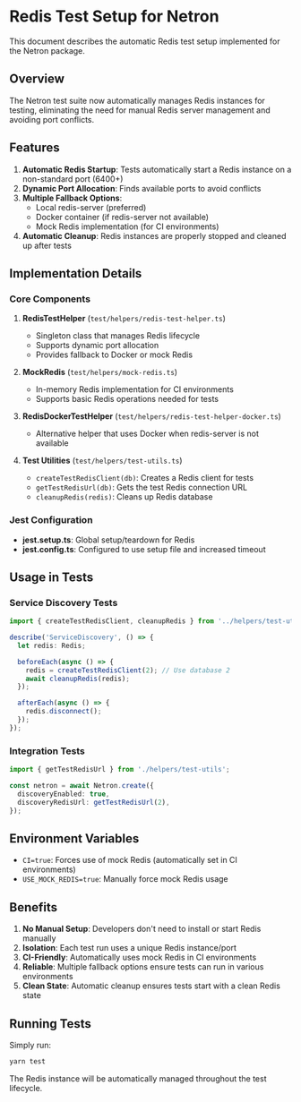 # Redis Test Setup for Netron

This document describes the automatic Redis test setup implemented for the Netron package.

## Overview

The Netron test suite now automatically manages Redis instances for testing, eliminating the need for manual Redis server management and avoiding port conflicts.

## Features

1. **Automatic Redis Startup**: Tests automatically start a Redis instance on a non-standard port (6400+)
2. **Dynamic Port Allocation**: Finds available ports to avoid conflicts
3. **Multiple Fallback Options**:
   - Local redis-server (preferred)
   - Docker container (if redis-server not available)
   - Mock Redis implementation (for CI environments)
4. **Automatic Cleanup**: Redis instances are properly stopped and cleaned up after tests

## Implementation Details

### Core Components

1. **RedisTestHelper** (`test/helpers/redis-test-helper.ts`)
   - Singleton class that manages Redis lifecycle
   - Supports dynamic port allocation
   - Provides fallback to Docker or mock Redis

2. **MockRedis** (`test/helpers/mock-redis.ts`)
   - In-memory Redis implementation for CI environments
   - Supports basic Redis operations needed for tests

3. **RedisDockerTestHelper** (`test/helpers/redis-test-helper-docker.ts`)
   - Alternative helper that uses Docker when redis-server is not available

4. **Test Utilities** (`test/helpers/test-utils.ts`)
   - `createTestRedisClient(db)`: Creates a Redis client for tests
   - `getTestRedisUrl(db)`: Gets the test Redis connection URL
   - `cleanupRedis(redis)`: Cleans up Redis database

### Jest Configuration

- **jest.setup.ts**: Global setup/teardown for Redis
- **jest.config.ts**: Configured to use setup file and increased timeout

## Usage in Tests

### Service Discovery Tests
```typescript
import { createTestRedisClient, cleanupRedis } from '../helpers/test-utils';

describe('ServiceDiscovery', () => {
  let redis: Redis;

  beforeEach(async () => {
    redis = createTestRedisClient(2); // Use database 2
    await cleanupRedis(redis);
  });

  afterEach(async () => {
    redis.disconnect();
  });
});
```

### Integration Tests
```typescript
import { getTestRedisUrl } from './helpers/test-utils';

const netron = await Netron.create({
  discoveryEnabled: true,
  discoveryRedisUrl: getTestRedisUrl(2),
});
```

## Environment Variables

- `CI=true`: Forces use of mock Redis (automatically set in CI environments)
- `USE_MOCK_REDIS=true`: Manually force mock Redis usage

## Benefits

1. **No Manual Setup**: Developers don't need to install or start Redis manually
2. **Isolation**: Each test run uses a unique Redis instance/port
3. **CI-Friendly**: Automatically uses mock Redis in CI environments
4. **Reliable**: Multiple fallback options ensure tests can run in various environments
5. **Clean State**: Automatic cleanup ensures tests start with a clean Redis state

## Running Tests

Simply run:
```bash
yarn test
```

The Redis instance will be automatically managed throughout the test lifecycle.